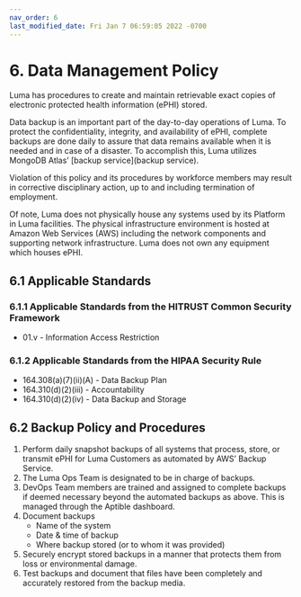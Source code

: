 ```yaml
---
nav_order: 6
last_modified_date: Fri Jan 7 06:59:05 2022 -0700
---
```


# 6.  Data Management Policy

Luma has procedures to create and maintain retrievable exact copies of electronic protected health information (ePHI) stored.

Data backup is an important part of the day-to-day operations of Luma. To protect the confidentiality, integrity, and availability of ePHI, complete backups are done daily to assure that data remains available when it is needed and in case of a disaster. To accomplish this, Luma utilizes MongoDB Atlas’ [backup service](backup service).

Violation of this policy and its procedures by workforce members may result in corrective disciplinary action, up to and including termination of employment.

Of note, Luma does not physically house any systems used by its Platform in Luma facilities. The physical infrastructure environment is hosted at Amazon Web Services (AWS) including the network components and supporting network infrastructure. Luma does not own any equipment which houses ePHI.

## 6.1 Applicable Standards

### 6.1.1 Applicable Standards from the HITRUST Common Security Framework

* 01.v - Information Access Restriction

### 6.1.2 Applicable Standards from the HIPAA Security Rule

* 164.308(a)(7)(ii)(A) - Data Backup Plan
* 164.310(d)(2)(iii) - Accountability
* 164.310(d)(2)(iv) - Data Backup and Storage

## 6.2 Backup Policy and Procedures

1. Perform daily snapshot backups of all systems that process, store, or transmit ePHI for Luma Customers as automated by AWS’ Backup Service.
1. The Luma Ops Team is designated to be in charge of backups.
1. DevOps Team members are trained and assigned to complete backups if deemed necessary beyond the automated backups as above. This is managed through the Aptible dashboard.
1. Document backups
   * Name of the system
   * Date & time of backup
   * Where backup stored (or to whom it was provided)
1. Securely encrypt stored backups in a manner that protects them from loss or environmental damage.
1. Test backups and document that files have been completely and accurately restored from the backup media.

